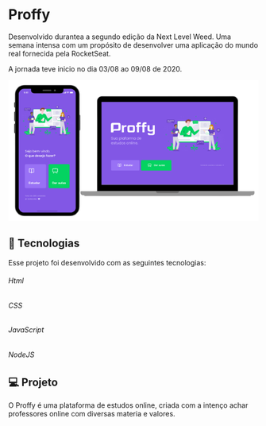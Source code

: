 # Proffy

Desenvolvido durantea a segundo edição da Next Level Weed. Uma semana intensa com um propósito de desenvolver uma aplicação do mundo real fornecida pela RocketSeat.

A jornada teve inicio no dia 03/08 ao 09/08 de 2020.

![design-removebg-preview.png](https://github.com/Je-ss/Proffy-nlw2/blob/master/design-removebg-preview.png)




## 🚀 Tecnologias
Esse projeto foi desenvolvido com as seguintes tecnologias:

###### Html
###### CSS
###### JavaScript
###### NodeJS
## 💻 Projeto
O Proffy é uma plataforma de estudos online, criada com a intenço achar  professores online com diversas materia e valores.
